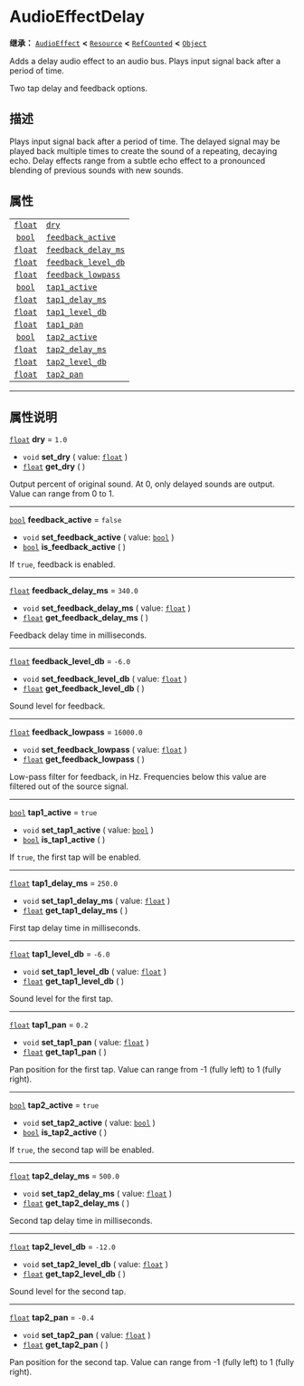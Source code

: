 <!-- ⚠ 请勿编辑本文件 ⚠ -->
<!-- 本文档使用脚本从 WeDot 引擎源码仓库生成。 -->
<!-- 生成脚本：https://github.com/WeDot-Engine/WeDot/tree/master/doc/tools/make_md.py； -->
<!-- 原文件：https://github.com/WeDot-Engine/WeDot/tree/master/doc/classes/AudioEffectDelay.xml。 -->

<div id="_class_audioeffectdelay"></div>

# AudioEffectDelay

**继承：** [`AudioEffect`](class_audioeffect.md) **<** [`Resource`](class_resource.md) **<** [`RefCounted`](class_refcounted.md) **<** [`Object`](class_object.md)

Adds a delay audio effect to an audio bus. Plays input signal back after a period of time.

Two tap delay and feedback options.

## 描述

Plays input signal back after a period of time. The delayed signal may be played back multiple times to create the sound of a repeating, decaying echo. Delay effects range from a subtle echo effect to a pronounced blending of previous sounds with new sounds.

## 属性

|||
|:-:|:--|
| [`float`](class_float.md) | [`dry`](class_audioeffectdelay.md#class_audioeffectdelay_property_dry)                             | ``1.0``     |
| [`bool`](class_bool.md)   | [`feedback_active`](class_audioeffectdelay.md#class_audioeffectdelay_property_feedback_active)     | ``false``   |
| [`float`](class_float.md) | [`feedback_delay_ms`](class_audioeffectdelay.md#class_audioeffectdelay_property_feedback_delay_ms) | ``340.0``   |
| [`float`](class_float.md) | [`feedback_level_db`](class_audioeffectdelay.md#class_audioeffectdelay_property_feedback_level_db) | ``-6.0``    |
| [`float`](class_float.md) | [`feedback_lowpass`](class_audioeffectdelay.md#class_audioeffectdelay_property_feedback_lowpass)   | ``16000.0`` |
| [`bool`](class_bool.md)   | [`tap1_active`](class_audioeffectdelay.md#class_audioeffectdelay_property_tap1_active)             | ``true``    |
| [`float`](class_float.md) | [`tap1_delay_ms`](class_audioeffectdelay.md#class_audioeffectdelay_property_tap1_delay_ms)         | ``250.0``   |
| [`float`](class_float.md) | [`tap1_level_db`](class_audioeffectdelay.md#class_audioeffectdelay_property_tap1_level_db)         | ``-6.0``    |
| [`float`](class_float.md) | [`tap1_pan`](class_audioeffectdelay.md#class_audioeffectdelay_property_tap1_pan)                   | ``0.2``     |
| [`bool`](class_bool.md)   | [`tap2_active`](class_audioeffectdelay.md#class_audioeffectdelay_property_tap2_active)             | ``true``    |
| [`float`](class_float.md) | [`tap2_delay_ms`](class_audioeffectdelay.md#class_audioeffectdelay_property_tap2_delay_ms)         | ``500.0``   |
| [`float`](class_float.md) | [`tap2_level_db`](class_audioeffectdelay.md#class_audioeffectdelay_property_tap2_level_db)         | ``-12.0``   |
| [`float`](class_float.md) | [`tap2_pan`](class_audioeffectdelay.md#class_audioeffectdelay_property_tap2_pan)                   | ``-0.4``    |

<!-- rst-class:: classref-section-separator -->

---

## 属性说明

<div id="_class_audioeffectdelay_property_dry"></div>

[`float`](class_float.md) **dry** = ``1.0`` <div id="class_audioeffectdelay_property_dry"></div>

- `void` **set_dry** ( value: [`float`](class_float.md) )
- [`float`](class_float.md) **get_dry** ( )

Output percent of original sound. At 0, only delayed sounds are output. Value can range from 0 to 1.

<!-- rst-class:: classref-item-separator -->

---

<div id="_class_audioeffectdelay_property_feedback_active"></div>

[`bool`](class_bool.md) **feedback_active** = ``false`` <div id="class_audioeffectdelay_property_feedback_active"></div>

- `void` **set_feedback_active** ( value: [`bool`](class_bool.md) )
- [`bool`](class_bool.md) **is_feedback_active** ( )

If `true`, feedback is enabled.

<!-- rst-class:: classref-item-separator -->

---

<div id="_class_audioeffectdelay_property_feedback_delay_ms"></div>

[`float`](class_float.md) **feedback_delay_ms** = ``340.0`` <div id="class_audioeffectdelay_property_feedback_delay_ms"></div>

- `void` **set_feedback_delay_ms** ( value: [`float`](class_float.md) )
- [`float`](class_float.md) **get_feedback_delay_ms** ( )

Feedback delay time in milliseconds.

<!-- rst-class:: classref-item-separator -->

---

<div id="_class_audioeffectdelay_property_feedback_level_db"></div>

[`float`](class_float.md) **feedback_level_db** = ``-6.0`` <div id="class_audioeffectdelay_property_feedback_level_db"></div>

- `void` **set_feedback_level_db** ( value: [`float`](class_float.md) )
- [`float`](class_float.md) **get_feedback_level_db** ( )

Sound level for feedback.

<!-- rst-class:: classref-item-separator -->

---

<div id="_class_audioeffectdelay_property_feedback_lowpass"></div>

[`float`](class_float.md) **feedback_lowpass** = ``16000.0`` <div id="class_audioeffectdelay_property_feedback_lowpass"></div>

- `void` **set_feedback_lowpass** ( value: [`float`](class_float.md) )
- [`float`](class_float.md) **get_feedback_lowpass** ( )

Low-pass filter for feedback, in Hz. Frequencies below this value are filtered out of the source signal.

<!-- rst-class:: classref-item-separator -->

---

<div id="_class_audioeffectdelay_property_tap1_active"></div>

[`bool`](class_bool.md) **tap1_active** = ``true`` <div id="class_audioeffectdelay_property_tap1_active"></div>

- `void` **set_tap1_active** ( value: [`bool`](class_bool.md) )
- [`bool`](class_bool.md) **is_tap1_active** ( )

If `true`, the first tap will be enabled.

<!-- rst-class:: classref-item-separator -->

---

<div id="_class_audioeffectdelay_property_tap1_delay_ms"></div>

[`float`](class_float.md) **tap1_delay_ms** = ``250.0`` <div id="class_audioeffectdelay_property_tap1_delay_ms"></div>

- `void` **set_tap1_delay_ms** ( value: [`float`](class_float.md) )
- [`float`](class_float.md) **get_tap1_delay_ms** ( )

First tap delay time in milliseconds.

<!-- rst-class:: classref-item-separator -->

---

<div id="_class_audioeffectdelay_property_tap1_level_db"></div>

[`float`](class_float.md) **tap1_level_db** = ``-6.0`` <div id="class_audioeffectdelay_property_tap1_level_db"></div>

- `void` **set_tap1_level_db** ( value: [`float`](class_float.md) )
- [`float`](class_float.md) **get_tap1_level_db** ( )

Sound level for the first tap.

<!-- rst-class:: classref-item-separator -->

---

<div id="_class_audioeffectdelay_property_tap1_pan"></div>

[`float`](class_float.md) **tap1_pan** = ``0.2`` <div id="class_audioeffectdelay_property_tap1_pan"></div>

- `void` **set_tap1_pan** ( value: [`float`](class_float.md) )
- [`float`](class_float.md) **get_tap1_pan** ( )

Pan position for the first tap. Value can range from -1 (fully left) to 1 (fully right).

<!-- rst-class:: classref-item-separator -->

---

<div id="_class_audioeffectdelay_property_tap2_active"></div>

[`bool`](class_bool.md) **tap2_active** = ``true`` <div id="class_audioeffectdelay_property_tap2_active"></div>

- `void` **set_tap2_active** ( value: [`bool`](class_bool.md) )
- [`bool`](class_bool.md) **is_tap2_active** ( )

If `true`, the second tap will be enabled.

<!-- rst-class:: classref-item-separator -->

---

<div id="_class_audioeffectdelay_property_tap2_delay_ms"></div>

[`float`](class_float.md) **tap2_delay_ms** = ``500.0`` <div id="class_audioeffectdelay_property_tap2_delay_ms"></div>

- `void` **set_tap2_delay_ms** ( value: [`float`](class_float.md) )
- [`float`](class_float.md) **get_tap2_delay_ms** ( )

Second tap delay time in milliseconds.

<!-- rst-class:: classref-item-separator -->

---

<div id="_class_audioeffectdelay_property_tap2_level_db"></div>

[`float`](class_float.md) **tap2_level_db** = ``-12.0`` <div id="class_audioeffectdelay_property_tap2_level_db"></div>

- `void` **set_tap2_level_db** ( value: [`float`](class_float.md) )
- [`float`](class_float.md) **get_tap2_level_db** ( )

Sound level for the second tap.

<!-- rst-class:: classref-item-separator -->

---

<div id="_class_audioeffectdelay_property_tap2_pan"></div>

[`float`](class_float.md) **tap2_pan** = ``-0.4`` <div id="class_audioeffectdelay_property_tap2_pan"></div>

- `void` **set_tap2_pan** ( value: [`float`](class_float.md) )
- [`float`](class_float.md) **get_tap2_pan** ( )

Pan position for the second tap. Value can range from -1 (fully left) to 1 (fully right).

[^virtual]: 本方法通常需要用户覆盖才能生效。
[^const]: 本方法无副作用，不会修改该实例的任何成员变量。
[^vararg]: 本方法除了能接受在此处描述的参数外，还能够继续接受任意数量的参数。
[^constructor]: 本方法用于构造某个类型。
[^static]: 调用本方法无需实例，可直接使用类名进行调用。
[^operator]: 本方法描述的是使用本类型作为左操作数的有效运算符。
[^bitfield]: 这个值是由下列位标志构成位掩码的整数。
[^void]: 无返回值。
